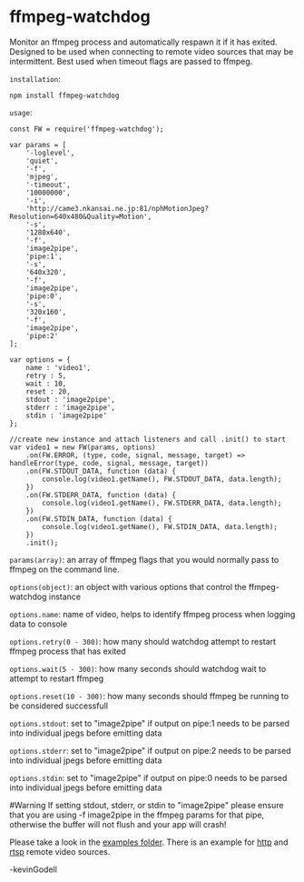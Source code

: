 # ffmpeg-watchdog
Monitor an ffmpeg process and automatically respawn it if it has exited. Designed to be used when connecting to remote video sources that may be intermittent. Best used when timeout flags are passed to ffmpeg.

`installation`:
``` 
npm install ffmpeg-watchdog
```
`usage`:
```
const FW = require('ffmpeg-watchdog');

var params = [
    '-loglevel',
    'quiet',
    '-f',
    'mjpeg',
    '-timeout',
    '10000000',
    '-i',
    'http://came3.nkansai.ne.jp:81/nphMotionJpeg?Resolution=640x480&Quality=Motion',
    '-s',
    '1280x640',
    '-f',
    'image2pipe',
    'pipe:1',
    '-s',
    '640x320',
    '-f',
    'image2pipe',
    'pipe:0',
    '-s',
    '320x160',
    '-f',
    'image2pipe',
    'pipe:2'
];

var options = {
    name : 'video1',
    retry : 5,
    wait : 10,
    reset : 20,
    stdout : 'image2pipe',
    stderr : 'image2pipe',
    stdin : 'image2pipe'
};

//create new instance and attach listeners and call .init() to start
var video1 = new FW(params, options)
    .on(FW.ERROR, (type, code, signal, message, target) => handleError(type, code, signal, message, target))
    .on(FW.STDOUT_DATA, function (data) {
        console.log(video1.getName(), FW.STDOUT_DATA, data.length);
    })
    .on(FW.STDERR_DATA, function (data) {
        console.log(video1.getName(), FW.STDERR_DATA, data.length);
    })
    .on(FW.STDIN_DATA, function (data) {
        console.log(video1.getName(), FW.STDIN_DATA, data.length);
    })
    .init();
```

`params(array)`: an array of ffmpeg flags that you would normally pass to ffmpeg on the command line.

`options(object)`: an object with various options that control the ffmpeg-watchdog instance

`options.name`: name of video, helps to identify ffmpeg process when logging data to console

`options.retry(0 - 300)`: how many should watchdog attempt to restart ffmpeg process that has exited

`options.wait(5 - 300)`: how many seconds should watchdog wait to attempt to restart ffmpeg

`options.reset(10 - 300)`: how many seconds should ffmpeg be running to be considered successfull

`options.stdout`: set to "image2pipe" if output on pipe:1 needs to be parsed into individual jpegs before emitting data 

`options.stderr`: set to "image2pipe" if output on pipe:2 needs to be parsed into individual jpegs before emitting data

`options.stdin`: set to "image2pipe" if output on pipe:0 needs to be parsed into individual jpegs before emitting data

#Warning
If setting stdout, stderr, or stdin to "image2pipe" please ensure that you are using -f image2pipe in the ffmpeg params for that pipe, otherwise the buffer will not flush and your app will crash!

Please take a look in the <a href="https://github.com/kevinGodell/ffmpeg-watchdog/tree/master/examples">examples folder</a>. There is an example for <a href="https://github.com/kevinGodell/ffmpeg-watchdog/blob/master/examples/http.js">http</a> and <a href="https://github.com/kevinGodell/ffmpeg-watchdog/blob/master/examples/rtsp.js">rtsp</a> remote video sources.



-kevinGodell